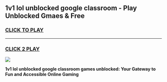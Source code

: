 
## 1v1 lol unblocked google classroom - Play Unblocked Gmaes & Free
<h3>
<a href="https://news.freeplayer.one?title=1v1_lol_unblocked_google_classroom&ref=16F">CLICK TO PLAY</a></h3>
<hr>

<h3>
<a href="https://news.freeplayer.one?title=1v1_lol_unblocked_google_classroom&ref=16F">CLICK 2 PLAY</a>
  
</h3>

<a href="https://news.freeplayer.one?title=1v1_lol_unblocked_google_classroom&ref=16F/"><img src="https://clearcache.store/games.png"></a>


**1v1 lol unblocked google classroom games unblocked: Your Gateway to Fun and Accessible Online Gaming**
